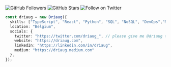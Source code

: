 ![GitHub Followers](https://img.shields.io/github/followers/driaug?style=social)
![GitHub Stars](https://img.shields.io/github/stars/driaug?affiliations=OWNER%2CCOLLABORATOR&style=social)
![Follow on Twitter](https://img.shields.io/twitter/follow/driaug_?style=social)

```ts
const driaug = new Driaug({
  skills: ["TypeScript", "React", "Python", "SQL", "NoSQL", "DevOps","ML"],
  location: "Belgium",
  socials: {
    twitter: "https://twitter.com/driaug_", // please give me @driaug twitter :(
    website: "https://driaug.com",
    linkedIn: "https://linkedin.com/in/driaug",
    medium: "https://driaug.medium.com"
  },
});
```
